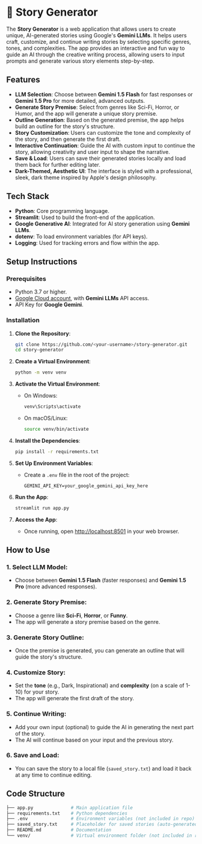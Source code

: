 # 🌟 Story Generator

The **Story Generator** is a web application that allows users to create unique, AI-generated stories using Google's **Gemini LLMs**. It helps users craft, customize, and continue writing stories by selecting specific genres, tones, and complexities. The app provides an interactive and fun way to guide an AI through the creative writing process, allowing users to input prompts and generate various story elements step-by-step.

## Features

- **LLM Selection**: Choose between **Gemini 1.5 Flash** for fast responses or **Gemini 1.5 Pro** for more detailed, advanced outputs.
- **Generate Story Premise**: Select from genres like Sci-Fi, Horror, or Humor, and the app will generate a unique story premise.
- **Outline Generation**: Based on the generated premise, the app helps build an outline for the story's structure.
- **Story Customization**: Users can customize the tone and complexity of the story, and then generate the first draft.
- **Interactive Continuation**: Guide the AI with custom input to continue the story, allowing creativity and user input to shape the narrative.
- **Save & Load**: Users can save their generated stories locally and load them back for further editing later.
- **Dark-Themed, Aesthetic UI**: The interface is styled with a professional, sleek, dark theme inspired by Apple's design philosophy.

## Tech Stack

- **Python**: Core programming language.
- **Streamlit**: Used to build the front-end of the application.
- **Google Generative AI**: Integrated for AI story generation using **Gemini LLMs**.
- **dotenv**: To load environment variables (for API keys).
- **Logging**: Used for tracking errors and flow within the app.

## Setup Instructions

### Prerequisites

- Python 3.7 or higher.
- [Google Cloud account](https://cloud.google.com/), with **Gemini LLMs** API access.
- API Key for **Google Gemini**.

### Installation

1. **Clone the Repository**:

   ```bash
   git clone https://github.com/<your-username>/story-generator.git
   cd story-generator
   ```

2. **Create a Virtual Environment**:

   ```bash
   python -m venv venv
   ```

3. **Activate the Virtual Environment**:

   - On Windows:
     ```bash
     venv\Scripts\activate
     ```
   - On macOS/Linux:
     ```bash
     source venv/bin/activate
     ```

4. **Install the Dependencies**:

   ```bash
   pip install -r requirements.txt
   ```

5. **Set Up Environment Variables**:

   - Create a `.env` file in the root of the project:
     ```
     GEMINI_API_KEY=your_google_gemini_api_key_here
     ```

6. **Run the App**:

   ```bash
   streamlit run app.py
   ```

7. **Access the App**:
   - Once running, open [http://localhost:8501](http://localhost:8501) in your web browser.

## How to Use

### 1. **Select LLM Model**:

- Choose between **Gemini 1.5 Flash** (faster responses) and **Gemini 1.5 Pro** (more advanced responses).

### 2. **Generate Story Premise**:

- Choose a genre like **Sci-Fi**, **Horror**, or **Funny**.
- The app will generate a story premise based on the genre.

### 3. **Generate Story Outline**:

- Once the premise is generated, you can generate an outline that will guide the story's structure.

### 4. **Customize Story**:

- Set the **tone** (e.g., Dark, Inspirational) and **complexity** (on a scale of 1-10) for your story.
- The app will generate the first draft of the story.

### 5. **Continue Writing**:

- Add your own input (optional) to guide the AI in generating the next part of the story.
- The AI will continue based on your input and the previous story.

### 6. **Save and Load**:

- You can save the story to a local file (`saved_story.txt`) and load it back at any time to continue editing.

## Code Structure

```bash
├── app.py              # Main application file
├── requirements.txt    # Python dependencies
├── .env                # Environment variables (not included in repo)
├── saved_story.txt     # Placeholder for saved stories (auto-generated)
├── README.md           # Documentation
└── venv/               # Virtual environment folder (not included in repo)
```
